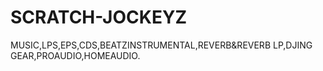 # SCRATCH-JOCKEYZ
MUSIC,LPS,EPS,CDS,BEATZINSTRUMENTAL,REVERB&amp;REVERB LP,DJING GEAR,PROAUDIO,HOMEAUDIO.
